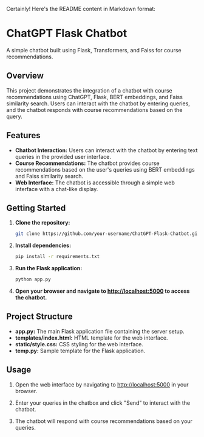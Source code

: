 Certainly! Here's the README content in Markdown format:


# ChatGPT Flask Chatbot

A simple chatbot built using Flask, Transformers, and Faiss for course recommendations.

## Overview

This project demonstrates the integration of a chatbot with course recommendations using ChatGPT, Flask, BERT embeddings, and Faiss similarity search. Users can interact with the chatbot by entering queries, and the chatbot responds with course recommendations based on the query.

## Features

- **Chatbot Interaction:** Users can interact with the chatbot by entering text queries in the provided user interface.
- **Course Recommendations:** The chatbot provides course recommendations based on the user's queries using BERT embeddings and Faiss similarity search.
- **Web Interface:** The chatbot is accessible through a simple web interface with a chat-like display.

## Getting Started

1. **Clone the repository:**
   ```bash
   git clone https://github.com/your-username/ChatGPT-Flask-Chatbot.git
   ```

2. **Install dependencies:**
   ```bash
   pip install -r requirements.txt
   ```

3. **Run the Flask application:**
   ```bash
   python app.py
   ```

4. **Open your browser and navigate to [http://localhost:5000](http://localhost:5000) to access the chatbot.**

## Project Structure

- **app.py:** The main Flask application file containing the server setup.
- **templates/index.html:** HTML template for the web interface.
- **static/style.css:** CSS styling for the web interface.
- **temp.py:** Sample template for the Flask application.

## Usage

1. Open the web interface by navigating to [http://localhost:5000](http://localhost:5000) in your browser.

2. Enter your queries in the chatbox and click "Send" to interact with the chatbot.

3. The chatbot will respond with course recommendations based on your queries.



